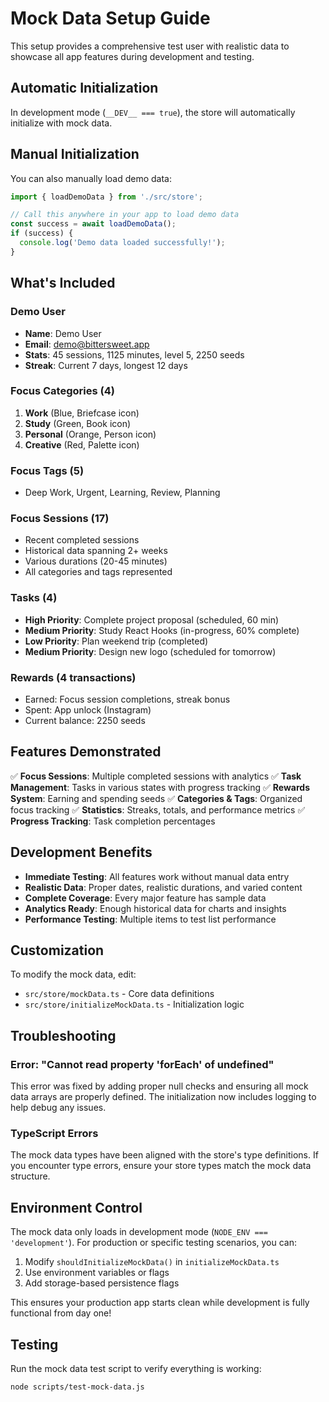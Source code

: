 # Mock Data Setup Guide

This setup provides a comprehensive test user with realistic data to showcase all app features during development and testing.

## Automatic Initialization

In development mode (`__DEV__ === true`), the store will automatically initialize with mock data.

## Manual Initialization

You can also manually load demo data:

```typescript
import { loadDemoData } from './src/store';

// Call this anywhere in your app to load demo data
const success = await loadDemoData();
if (success) {
  console.log('Demo data loaded successfully!');
}
```

## What's Included

### Demo User
- **Name**: Demo User
- **Email**: demo@bittersweet.app
- **Stats**: 45 sessions, 1125 minutes, level 5, 2250 seeds
- **Streak**: Current 7 days, longest 12 days

### Focus Categories (4)
1. **Work** (Blue, Briefcase icon)
2. **Study** (Green, Book icon)  
3. **Personal** (Orange, Person icon)
4. **Creative** (Red, Palette icon)

### Focus Tags (5)
- Deep Work, Urgent, Learning, Review, Planning

### Focus Sessions (17)
- Recent completed sessions
- Historical data spanning 2+ weeks
- Various durations (20-45 minutes)
- All categories and tags represented

### Tasks (4)
- **High Priority**: Complete project proposal (scheduled, 60 min)
- **Medium Priority**: Study React Hooks (in-progress, 60% complete)
- **Low Priority**: Plan weekend trip (completed)
- **Medium Priority**: Design new logo (scheduled for tomorrow)

### Rewards (4 transactions)
- Earned: Focus session completions, streak bonus
- Spent: App unlock (Instagram)
- Current balance: 2250 seeds

## Features Demonstrated

✅ **Focus Sessions**: Multiple completed sessions with analytics
✅ **Task Management**: Tasks in various states with progress tracking
✅ **Rewards System**: Earning and spending seeds
✅ **Categories & Tags**: Organized focus tracking
✅ **Statistics**: Streaks, totals, and performance metrics
✅ **Progress Tracking**: Task completion percentages

## Development Benefits

- **Immediate Testing**: All features work without manual data entry
- **Realistic Data**: Proper dates, realistic durations, and varied content
- **Complete Coverage**: Every major feature has sample data
- **Analytics Ready**: Enough historical data for charts and insights
- **Performance Testing**: Multiple items to test list performance

## Customization

To modify the mock data, edit:
- `src/store/mockData.ts` - Core data definitions
- `src/store/initializeMockData.ts` - Initialization logic

## Troubleshooting

### Error: "Cannot read property 'forEach' of undefined"
This error was fixed by adding proper null checks and ensuring all mock data arrays are properly defined. The initialization now includes logging to help debug any issues.

### TypeScript Errors
The mock data types have been aligned with the store's type definitions. If you encounter type errors, ensure your store types match the mock data structure.

## Environment Control

The mock data only loads in development mode (`NODE_ENV === 'development'`). For production or specific testing scenarios, you can:

1. Modify `shouldInitializeMockData()` in `initializeMockData.ts`
2. Use environment variables or flags
3. Add storage-based persistence flags

This ensures your production app starts clean while development is fully functional from day one!

## Testing

Run the mock data test script to verify everything is working:
```bash
node scripts/test-mock-data.js
```